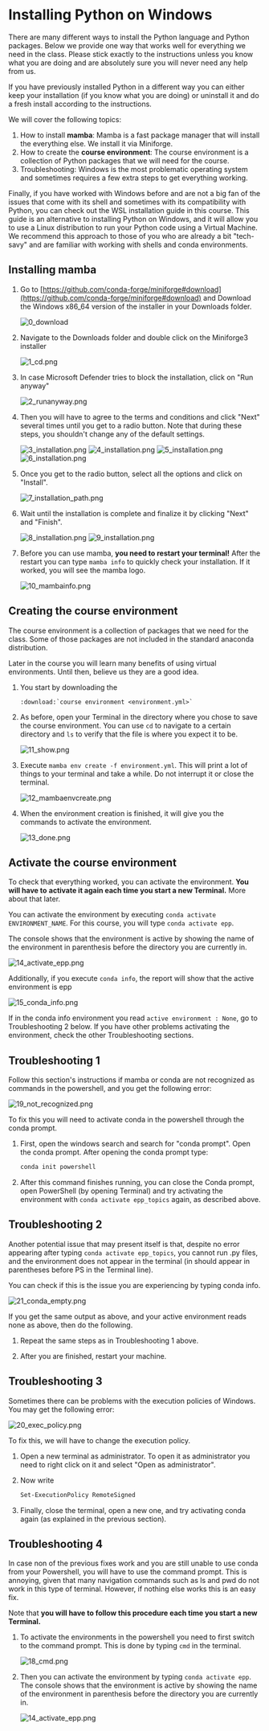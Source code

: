 # Installing Python on Windows

There are many different ways to install the Python language and Python packages. Below
we provide one way that works well for everything we need in the class. Please stick
exactly to the instructions unless you know what you are doing and are absolutely sure
you will never need any help from us.

If you have previously installed Python in a different way you can either keep your
installation (if you know what you are doing) or uninstall it and do a fresh install
according to the instructions.

We will cover the following topics:

1. How to install **mamba**: Mamba is a fast package manager that will install the
   everything else. We install it via Miniforge.
1. How to create the **course environment**: The course environment is a collection of
   Python packages that we will need for the course.
1. Troubleshooting: Windows is the most problematic operating system and sometimes
   requires a few extra steps to get everything working.

Finally, if you have worked with Windows before and are not a big fan of the
issues that come with its shell and sometimes with its compatibility with Python, you can
check out the WSL installation guide in this course. This guide
is an alternative to installing Python on Windows, and it will allow you to use a Linux
distribution to run your Python code using a Virtual Machine. We recommend this approach
to those of you who are already a bit "tech-savy" and are familiar with working with
shells and conda environments.

## Installing mamba

1. Go to
   [https://github.com/conda-forge/miniforge#download](https://github.com/conda-forge/miniforge#download)
   and Download the Windows x86_64 version of the installer in your Downloads folder.

   ![0_download](0_download.png)

1. Navigate to the Downloads folder and double click on the Miniforge3 installer

   ![1_cd.png](1_cd.png)

1. In case Microsoft Defender tries to block the installation, click on "Run anyway"

   ![2_runanyway.png](2_runanyway.png)

1. Then you will have to agree to the terms and conditions and click "Next" several times
   until you get to a radio button. Note that during these steps, you shouldn't change any
   of the default settings.

   ![3_installation.png](3_installation.png) ![4_installation.png](4_installation.png)
   ![5_installation.png](5_installation.png) ![6_installation.png](6_installation.png)

1. Once you get to the radio button, select all the options and click on "Install".

   ![7_installation_path.png](7_installation_path.png)

1. Wait until the installation is complete and finalize it by clicking "Next" and "Finish".

   ![8_installation.png](8_installation.png) ![9_installation.png](9_installation.png)

1. Before you can use mamba, **you need to restart your terminal!** After the restart you
   can type `mamba info` to quickly check your installation. If it worked, you will see the
   mamba logo.

   ![10_mambainfo.png](10_mambainfo.png)

## Creating the course environment

The course environment is a collection of packages that we need for the class. Some of
those packages are not included in the standard anaconda distribution.

Later in the course you will learn many benefits of using virtual environments. Until
then, believe us they are a good idea.

1. You start by downloading the

   ```{eval-rst}
   :download:`course environment <environment.yml>`
   ```

1. As before, open your Terminal in the directory where you chose to save the course
   environment. You can use `cd` to navigate to a certain directory and `ls` to verify that
   the file is where you expect it to be.

   ![11_show.png](11_show.png)

1. Execute `mamba env create -f environment.yml`. This will print a lot of things to your
   terminal and take a while. Do not interrupt it or close the terminal.

   ![12_mambaenvcreate.png](12_mambaenvcreate.png)

1. When the environment creation is finished, it will give you the commands to activate the
   environment.

   ![13_done.png](13_done.png)

## Activate the course environment

To check that everything worked, you can activate the environment. **You will have to**
**activate it again each time you start a new Terminal.** More about that later.

You can activate the environment by executing `conda activate ENVIRONMENT_NAME`.
For this course, you will type `conda activate epp`.

The console shows that the environment is active by showing the name of the environment
in parenthesis before the directory you are currently in.

![14_activate_epp.png](14_activate_epp.png)

Additionally, if you execute `conda info`, the report will show that the active environment is epp

![15_conda_info.png](15_conda_info.png)

If in the conda info environment you read ```active environment : None```, go to
Troubleshooting 2 below. If you have other problems activating the environment, check
the other Troubleshooting sections.

## Troubleshooting 1

Follow this section's instructions if mamba or conda are not recognized as commands in the
 powershell, and you get the following error:

![19_not_recognized.png](19_not_recognized.png)

To fix this you will need to activate conda in the powershell through the conda prompt.

1. First, open the windows search and search for "conda prompt". Open the conda prompt.
   After opening the conda prompt type:
      ```bash
      conda init powershell
      ```

1. After this command finishes running, you can close the Conda prompt, open PowerShell
   (by opening Terminal) and try activating the environment with
   ```conda activate epp_topics``` again, as described above.

## Troubleshooting 2

Another potential issue that may present itself is that, despite no error appearing
after typing ```conda activate epp_topics```, you cannot run .py files, and the
environment does not appear in the terminal (in should appear in parentheses before
PS in the Terminal line).

You can check if this is the issue you are experiencing by typing conda info.

![21_conda_empty.png](21_conda_empty.png)

If you get the same output as above, and your active environment reads none as above,
then do the following.

1. Repeat the same steps as in Troubleshooting 1 above.

1. After you are finished, restart your machine.

## Troubleshooting 3

Sometimes there can be problems with the execution policies of Windows. You may get the
following error:

![20_exec_policy.png](20_exec_policy.png)

To fix this, we will have to change the execution policy.

1. Open a new terminal as administrator. To open it as administrator you need to right
click on it and select "Open as administrator".

1. Now write
   ```bash
   Set-ExecutionPolicy RemoteSigned
   ```

1. Finally, close the terminal, open a new one, and try activating conda again
(as explained in the previous section).

## Troubleshooting 4

In case non of the previous fixes work and you are still unable to use conda from your
Powershell, you will have to use the command prompt. This is annoying, given that many
navigation commands such as ls and pwd do not work in this type of terminal. However, if
nothing else works this is an easy fix.

Note that **you will have to follow this procedure each time you start a new Terminal.**

1. To activate the environments in the powershell you need to first switch to the command
   prompt. This is done by typing `cmd` in the terminal.

   ![18_cmd.png](18_cmd.png)

1. Then you can activate the environment by typing `conda activate epp`.
   The console shows that the environment is active by showing the name of the
   environment in parenthesis before the directory you are currently in.

   ![14_activate_epp.png](14_activate_epp.png)
